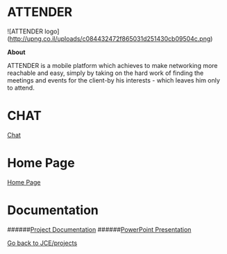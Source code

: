 # ATTENDER

![ATTENDER logo] (http://upng.co.il/uploads/c084432472f865031d251430cb09504c.png)

<b>About</b><br>
</p>
ATTENDER  is a mobile platform which achieves to make networking more reachable and easy, simply by taking on the hard work of finding the meetings and events for the client-by his interests - which leaves him only to attend. 
</p>

# CHAT

[Chat](https://gitter.im/denbedilov/ATTENDER?utm_source=badge&utm_medium=badge&utm_campaign=pr-badge&utm_content=badge)

# Home Page

[Home Page]( https://github.com/denbedilov/ATTENDER/wiki)

# Documentation
######[Project Documentation](https://www.dropbox.com/s/9ixz4wwwpg6ccfv/Attender.docx?dl=0)
######[PowerPoint Presentation](http://app.emaze.com/@AOTQROTW/attender#1)


[Go back to JCE/projects](https://github.com/jce-il/se-class/wiki/Projects)



